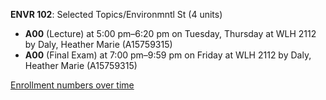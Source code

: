 **ENVR 102**: Selected Topics/Environmntl St (4 units)

- **A00** (Lecture) at 5:00 pm–6:20 pm on Tuesday, Thursday at WLH 2112 by Daly, Heather Marie (A15759315)
- **A00** (Final Exam) at 7:00 pm–9:59 pm on Friday at WLH 2112 by Daly, Heather Marie (A15759315)

[Enrollment numbers over time](./ENVR102.tsv)
